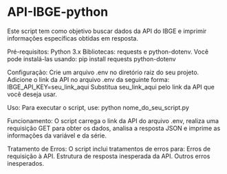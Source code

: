 # API-IBGE-python
Este script tem como objetivo buscar dados da API do IBGE e imprimir informações específicas obtidas em resposta.

Pré-requisitos:
Python 3.x
Bibliotecas: requests e python-dotenv. Você pode instalá-las usando:
pip install requests python-dotenv

Configuração:
Crie um arquivo .env no diretório raiz do seu projeto.
Adicione o link da API no arquivo .env da seguinte forma:
IBGE_API_KEY=seu_link_aqui
Substitua seu_link_aqui pelo link da API que você deseja usar.

Uso:
Para executar o script, use:
python nome_do_seu_script.py

Funcionamento:
O script carrega o link da API do arquivo .env, realiza uma requisição GET para obter os dados, 
analisa a resposta JSON e imprime as informações da variável e da série.

Tratamento de Erros:
O script inclui tratamentos de erros para:
Erros de requisição à API.
Estrutura de resposta inesperada da API.
Outros erros inesperados.
